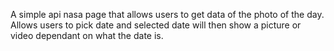 A simple api nasa page that allows users to get data of the photo of the day. Allows users to pick date and selected date will then show a picture or video dependant on what the date is.
